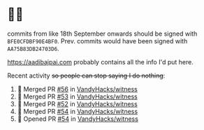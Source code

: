 # 👋🏻
<!--
**aadibajpai/aadibajpai** is a ✨ _special_ ✨ repository because its `README.md` (this file) appears on your GitHub profile.
-->
commits from like 18th September onwards should be signed with `BFE0CFDBF90E4BF0`. Prev. commits would have been signed with `AA75B83DB24703D6`.

https://aadibajpai.com probably contains all the info I'd put here.

Recent activity ~~so people can stop saying I do nothing~~:
<!--START_SECTION:activity-->
1. 🎉 Merged PR [#56](https://github.com/VandyHacks/witness/pull/56) in [VandyHacks/witness](https://github.com/VandyHacks/witness)
2. 🎉 Merged PR [#53](https://github.com/VandyHacks/witness/pull/53) in [VandyHacks/witness](https://github.com/VandyHacks/witness)
3. 🎉 Merged PR [#52](https://github.com/VandyHacks/witness/pull/52) in [VandyHacks/witness](https://github.com/VandyHacks/witness)
4. 🎉 Merged PR [#54](https://github.com/VandyHacks/witness/pull/54) in [VandyHacks/witness](https://github.com/VandyHacks/witness)
5. 💪 Opened PR [#54](https://github.com/VandyHacks/witness/pull/54) in [VandyHacks/witness](https://github.com/VandyHacks/witness)
<!--END_SECTION:activity-->
